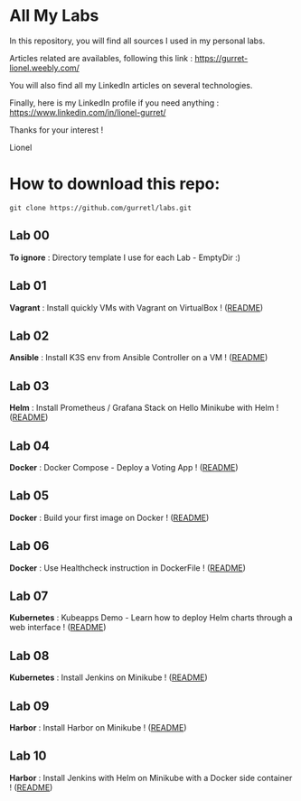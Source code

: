 # All My Labs

In this repository, you will find all sources I used in my personal labs.

Articles related are availables, following this link :
https://gurret-lionel.weebly.com/

You will also find all my LinkedIn articles on several technologies.

Finally, here is my LinkedIn profile if you need anything : https://www.linkedin.com/in/lionel-gurret/  

Thanks for your interest !

Lionel

# How to download this repo:
`git clone https://github.com/gurretl/labs.git`

## Lab 00
**To ignore** : Directory template I use for each Lab - EmptyDir :)

## Lab 01
**Vagrant** : Install quickly VMs with Vagrant on VirtualBox ! ([README](https://github.com/gurretl/labs/blob/main/Lab-01/README.md))  

## Lab 02
**Ansible** : Install K3S env from Ansible Controller on a VM ! ([README](https://github.com/gurretl/labs/blob/main/Lab-02/README.md))  

## Lab 03
**Helm** : Install Prometheus / Grafana Stack on Hello Minikube with Helm ! ([README](https://github.com/gurretl/labs/blob/main/Lab-03/README.md))  

## Lab 04
**Docker** : Docker Compose - Deploy a Voting App ! ([README](https://github.com/gurretl/labs/blob/main/Lab-04/README.md))  

## Lab 05
**Docker** : Build your first image on Docker ! ([README](https://github.com/gurretl/labs/blob/main/Lab-05/README.md))  

## Lab 06
**Docker** : Use Healthcheck instruction in DockerFile ! ([README](https://github.com/gurretl/labs/blob/main/Lab-06/README.md))  

## Lab 07
**Kubernetes** : Kubeapps Demo - Learn how to deploy Helm charts through a web interface ! ([README](https://github.com/gurretl/labs/blob/main/Lab-07/README.md))  

## Lab 08
**Kubernetes** : Install Jenkins on Minikube ! ([README](https://github.com/gurretl/labs/blob/main/Lab-08/README.md))  

## Lab 09
**Harbor** : Install Harbor on Minikube ! ([README](https://github.com/gurretl/labs/blob/main/Lab-09/README.md))  

## Lab 10
**Harbor** : Install Jenkins with Helm on Minikube with a Docker side container ! ([README](https://github.com/gurretl/labs/blob/main/Lab-10/README.md))  

